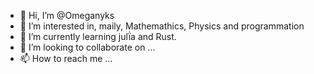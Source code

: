 - 👋 Hi, I’m @Omeganyks
- 👀 I’m interested in, maily, Mathemathics, Physics and programmation
- 🌱 I’m currently learning julï̇a and Rust.
- 💞️ I’m looking to collaborate on ...
- 📫 How to reach me ...

<!---
Omeganyks/Omeganyks is a ✨ special ✨ repository because its `README.md` (this file) appears on your GitHub profile.
You can click the Preview link to take a look at your changes.
--->
